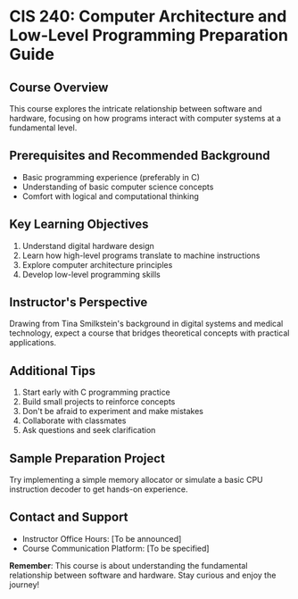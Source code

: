 # CIS 240: Computer Architecture and Low-Level Programming Preparation Guide

## Course Overview
This course explores the intricate relationship between software and hardware, focusing on how programs interact with computer systems at a fundamental level.

## Prerequisites and Recommended Background
- Basic programming experience (preferably in C)
- Understanding of basic computer science concepts
- Comfort with logical and computational thinking

## Key Learning Objectives
1. Understand digital hardware design
2. Learn how high-level programs translate to machine instructions
3. Explore computer architecture principles
4. Develop low-level programming skills

## Instructor's Perspective
Drawing from Tina Smilkstein's background in digital systems and medical technology, expect a course that bridges theoretical concepts with practical applications.

## Additional Tips
1. Start early with C programming practice
2. Build small projects to reinforce concepts
3. Don't be afraid to experiment and make mistakes
4. Collaborate with classmates
5. Ask questions and seek clarification

## Sample Preparation Project
Try implementing a simple memory allocator or simulate a basic CPU instruction decoder to get hands-on experience.

## Contact and Support
- Instructor Office Hours: [To be announced]
- Course Communication Platform: [To be specified]

**Remember**: This course is about understanding the fundamental relationship between software and hardware. Stay curious and enjoy the journey! 